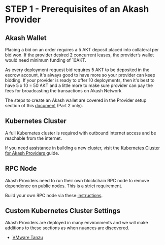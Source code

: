 # STEP 1 - Prerequisites of an Akash Provider

## Akash Wallet

Placing a bid on an order requires a 5 AKT deposit placed into collateral per bid won. If the provider desired 2 concurrent leases, the provider’s wallet would need minimum funding of 10AKT.

As every deployment request bid requires 5 AKT to be deposited in the escrow account, it's always good to have more so your provider can keep bidding. If your provider is ready to offer 10 deployments, then it's best to have 5 x 10 = 50 AKT and a little more to make sure provider can pay the fees for broadcasting the transactions on Akash Network.

The steps to create an Akash wallet are covered in the Provider setup section of this [document](../../../guides/cli/detailed-steps/part-2.-create-an-account.md) (Part 2 only).

## **Kubernetes Cluster**

A full Kubernetes cluster is required with outbound internet access and be reachable from the internet.

If you need assistance in building a new cluster, visit the [Kubernetes Cluster for Akash Providers ](../kubernetes-cluster-for-akash-providers/)guide.

## RPC Node

Akash Providers need to run their own blockchain RPC node to remove dependence on public nodes.  This is a strict requirement.&#x20;

Build your own RPC node via these [instructions](../../../akash-nodes/run-an-akash-node/).

## Custom Kubernetes Cluster Settings

Akash Providers are deployed in many environments and we will make additions to these sections as when nuances are discovered.

* [VMware Tanzu](../../../providers/custom-kubernetes-cluster-settings/vmware-tanzu.md)
